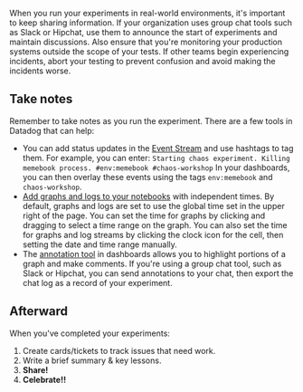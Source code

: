 When you run your experiments in real-world environments, it's important to keep sharing information. If your organization uses group chat tools such as Slack or Hipchat, use them to announce the start of experiments and maintain discussions. Also ensure that you're monitoring your production systems outside the scope of your tests. If other teams begin experiencing incidents, abort your testing to prevent confusion and avoid making the incidents worse.

## Take notes

Remember to take notes as you run the experiment. There are a few tools in Datadog that can help:

- You can add status updates in the [Event Stream](https://app.datadoghq.com/event/stream) and use hashtags to tag them. For example, you can enter:
  `Starting chaos experiment. Killing memebook process. #env:memebook #chaos-workshop`
  In your dashboards, you can then overlay these events using the tags `env:memebook` and `chaos-workshop`.
- [Add graphs and logs to your notebooks](https://docs.datadoghq.com/graphing/notebooks/) with independent times. By default, graphs and logs are set to use the global time set in the upper right of the page. You can set the time for graphs by clicking and dragging to select a time range on the graph. You can also set the time for graphs and log streams by clicking the clock icon for the cell, then setting the date and time range manually.
- The [annotation tool](https://www.datadoghq.com/blog/real-time-graph-annotations/) in dashboards allows you to highlight portions of a graph and make comments. If you're using a group chat tool, such as Slack or Hipchat, you can send annotations to your chat, then export the chat log as a record of your experiment.

## Afterward

When you've completed your experiments:

1. Create cards/tickets to track issues that need work.
1. Write a brief summary & key lessons.
1. **Share!**
1. **Celebrate!!**
